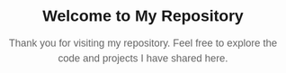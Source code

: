 <!DOCTYPE html>
<html>
<head>
  <title>Welcome to My Repository</title>
  <style>
    body {
      font-family: Arial, sans-serif;
      margin: 0;
      padding: 20px;
      text-align: center;
    }
    
    h1 {
      color: #333;
    }
    
    p {
      color: #666;
      font-size: 18px;
      line-height: 1.5;
    }
  </style>
</head>
<body>
  <h1>Welcome to My Repository</h1>
  <p>Thank you for visiting my repository. Feel free to explore the code and projects I have shared here.</p>
</body>
</html>

